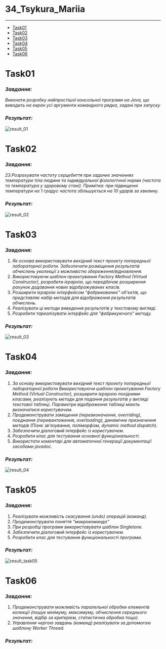 # 34_Tsykura_Mariia
---
- [Task01](README.md/#Task01)
- [Task02](README.md/#Task02)
- [Task03](README.md/#Task03)
- [Task04](README.md/#Task04)
- [Task05](README.md/#Task05)
- [Task06](README.md/#Task06)

# Task01
### *Завдання:*
*Виконати розробку найпростішої консольної програми на Java,
що виводить на екран усі аргументи командного рядка, задані при запуску*
### *Результат:*
![result_01](https://github.com/mariiatsykura/34_Tsykura_Mariia/blob/main/Task01/result_task01.png)
# Task02
### *Завдання:*
*23.Розрахувати частоту серцебиття при заданих значеннях температури тіла
людини та індивідуальної фізіологічної норми (частота та температура у
здоровому стані). Примітка: при підвищенні температури на 1 градус
частота збільшується на 10 ударів за хвилину.*
### *Результат:*
![result_02](https://github.com/mariiatsykura/34_Tsykura_Mariia/blob/main/Task02/result_task02.jpg)
# Task03
### *Завдання:*
1. *Як основа використовувати вихідний текст проекту попередньої лабораторної роботи. Забезпечити розміщення результатів обчислень уколекції з можливістю збереження/відновлення.*
2. *Використовуючи шаблон проектування Factory Method (Virtual Constructor), розробити ієрархію, що передбачає розширення рахунок додавання нових відображуваних класів.*
3. *Розширити ієрархію інтерфейсом "фабрикованих" об'єктів, що представляє набір методів для відображення результатів обчислень.*
4. *Реалізувати ці методи виведення результатів у текстовому вигляді.*
5. *Розробити тареалізувати інтерфейс для "фабрикуючого" методу.*
### *Результат:*
![result_03](https://github.com/mariiatsykura/34_Tsykura_Mariia/blob/main/Task03/resultt_task03.jpg)
# Task04
### *Завдання:*
1. *За основу використовувати вихідний текст проекту попередньої лабораторної роботи Використовуючи шаблон проектування Factory Method
(Virtual Constructor), розширити ієрархію похідними класами, реалізують методи для подання результатів у вигляді текстової
таблиці. Параметри відображення таблиці мають визначатися користувачем.*
2. *Продемонструвати заміщення (перевизначення, overriding), поєднання (перевантаження, overloading), динамічне призначення методів
(Пізнє зв'язування, поліморфізм, dynamic method dispatch).*
3. *Забезпечити діалоговий інтерфейс із користувачем.*
4. *Розробити клас для тестування основної функціональності.*
5. *Використати коментарі для автоматичної генерації документації засобами javadoc.*
### *Результат:*
![result_04](https://github.com/mariiatsykura/34_Tsykura_Mariia/blob/main/Task04/result_task04.png)
# Task05
### *Завдання:*
1. *Реалізувати можливість скасування (undo) операцій (команд).*
2. *Продемонструвати поняття "макрокоманда"*
3. *При розробці програми використовувати шаблон Singletone.*
4. *Забезпечити діалоговий інтерфейс із користувачем.*
5. *Розробити клас для тестування функціональності програми.*
### *Результат:*
![result_task05](https://github.com/mariiatsykura/34_Tsykura_Mariia/blob/main/Task05/result_05.png)
# Task06
### *Завдання:*
1. *Продемонструвати можливість паралельної обробки елементів колекції (пошук мінімуму, максимуму, обчислення середнього значення, відбір за критерієм, статистична обробка тощо).*
2. *Управління чергою завдань (команд) реалізувати за допомогою шаблону Worker Thread.*
### *Результат:*
